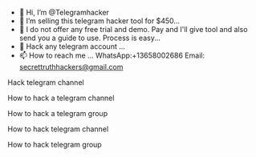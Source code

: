 - 👋 Hi, I’m @Telegramhacker
- 👀 I’m selling this telegram hacker tool for $450...
- 🌱 I do not offer any free trial and demo. Pay and I'll give tool and also send you a guide to use. Process is easy...
- 💞️ Hack any telegram account  ...
- 📫 How to reach me ... WhatsApp:+13658002686 Email: secrettruthhackers@gmail.com

<!---
--->






Hack telegram channel

How to hack a telegram channel

How to hack a telegram group

How to hack telegram channel

How to hack telegram group







